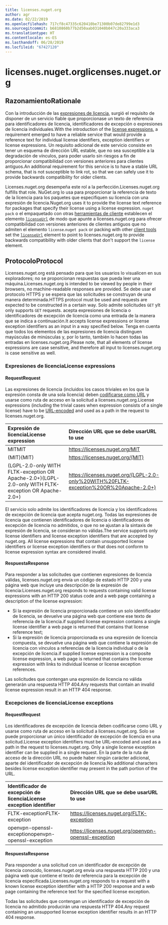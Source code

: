 ```yaml
---
title: licenses.nuget.org
author: agr
ms.date: 02/22/2019
ms.openlocfilehash: 717cf8c47335c620410be71300b07de82799e1d3
ms.sourcegitcommit: b6810860b77b2d50aab031040b047c20a333aca3
ms.translationtype: HT
ms.contentlocale: es-ES
ms.lasthandoff: 06/28/2019
ms.locfileid: "67427120"
---
```

# <a name="licensesnugetorg"></a><span data-ttu-id="d349a-102">licenses.nuget.org</span><span class="sxs-lookup"><span data-stu-id="d349a-102">licenses.nuget.org</span></span>

## <a name="rationale"></a><span data-ttu-id="d349a-103">Razonamiento</span><span class="sxs-lookup"><span data-stu-id="d349a-103">Rationale</span></span>

<span data-ttu-id="d349a-104">Con la introducción de las [expresiones de licencia](../reference/nuspec.md#license), surgió el requisito de disponer de un servicio fiable que proporcionase un texto de referencia para identificadores de licencia, identificadores de excepción o expresiones de licencia individuales.</span><span class="sxs-lookup"><span data-stu-id="d349a-104">With the introduction of the [license expressions](../reference/nuspec.md#license), a requirement emerged to have a reliable service that would provide a reference text for individual license identifiers, exception identifiers or license expressions.</span></span>
<span data-ttu-id="d349a-105">Un requisito adicional de este servicio consiste en tener un esquema de dirección URL estable, que no sea susceptible a la degradación de vínculos, para poder usarlo sin riesgos a fin de proporcionar compatibilidad con versiones anteriores para clientes antiguos.</span><span class="sxs-lookup"><span data-stu-id="d349a-105">An additional requirement for this service is to have a stable URL schema, that is not susceptible to link rot, so that we can safely use it to provide backwards compatibility for older clients.</span></span>

<span data-ttu-id="d349a-106">Licenses.nuget.org desempeña este rol a la perfección.</span><span class="sxs-lookup"><span data-stu-id="d349a-106">Licenses.nuget.org fulfills that role.</span></span> <span data-ttu-id="d349a-107">NuGet.org lo usa para proporcionar la referencia de texto de la licencia para los paquetes que especifiquen su licencia con una expresión de licencia.</span><span class="sxs-lookup"><span data-stu-id="d349a-107">Nuget.org uses it to provide the license text reference for packages that specify their license using a license expression.</span></span> <span data-ttu-id="d349a-108">`nuget pack` o el empaquetado con otras [herramientas de cliente](../install-nuget-client-tools.md) establecen el elemento [`licenseUrl`](../reference/nuspec.md#licenseurl) de modo que apunte a licenses.nuget.org para ofrecer compatibilidad con versiones anteriores de clientes antiguos que no admiten el elemento `license`.</span><span class="sxs-lookup"><span data-stu-id="d349a-108">`nuget pack` or packing with other [client tools](../install-nuget-client-tools.md) set the [`licenseUrl`](../reference/nuspec.md#licenseurl) element to point to licenses.nuget.org to provide backwards compatibility with older clients that don't support the `license` element.</span></span>

## <a name="protocol"></a><span data-ttu-id="d349a-109">Protocolo</span><span class="sxs-lookup"><span data-stu-id="d349a-109">Protocol</span></span>

<span data-ttu-id="d349a-110">Licenses.nuget.org está pensado para que los usuarios lo visualicen en sus exploradores; no se proporcionan respuestas que pueda leer una máquina.</span><span class="sxs-lookup"><span data-stu-id="d349a-110">Licenses.nuget.org is intended to be viewed by people in their browsers, no machine-readable responses are provided.</span></span>
<span data-ttu-id="d349a-111">Se debe usar el protocolo HTTPS y se espera que las solicitudes se construyan de una manera determinada.</span><span class="sxs-lookup"><span data-stu-id="d349a-111">HTTPS protocol must be used and requests are expected to be constructed in a certain way.</span></span> <span data-ttu-id="d349a-112">Solo admite solicitudes `GET` y</span><span class="sxs-lookup"><span data-stu-id="d349a-112">It only supports `GET` requests.</span></span>
<span data-ttu-id="d349a-113">acepta expresiones de licencia o identificadores de excepción de licencia como una entrada de la manera que se indica a continuación.</span><span class="sxs-lookup"><span data-stu-id="d349a-113">It accepts license expressions or license exception identifiers as an input in a way specified below.</span></span> <span data-ttu-id="d349a-114">Tenga en cuenta que todos los elementos de las expresiones de licencia distinguen mayúsculas de minúsculas y, por lo tanto, también lo hacen todas las entradas en licenses.nuget.org.</span><span class="sxs-lookup"><span data-stu-id="d349a-114">Please note, that all elements of license expressions are case sensitive, and therefore all input to licenses.nuget.org is case sensitive as well.</span></span>

### <a name="license-expressions"></a><span data-ttu-id="d349a-115">Expresiones de licencia</span><span class="sxs-lookup"><span data-stu-id="d349a-115">License expressions</span></span>

#### <a name="request"></a><span data-ttu-id="d349a-116">Request</span><span class="sxs-lookup"><span data-stu-id="d349a-116">Request</span></span>

<span data-ttu-id="d349a-117">Las expresiones de licencia (incluidos los casos triviales en los que la expresión consta de una sola licencia) deben [codificarse como URL](https://tools.ietf.org/html/rfc3986#section-2.1) y usarse como ruta de acceso en la solicitud a licenses.nuget.org.</span><span class="sxs-lookup"><span data-stu-id="d349a-117">License expressions (including the trivial cases when expression consists of a single license) have to be [URL-encoded](https://tools.ietf.org/html/rfc3986#section-2.1) and used as a path in the request to licenses.nuget.org.</span></span>

| <span data-ttu-id="d349a-118">Expresión de licencia</span><span class="sxs-lookup"><span data-stu-id="d349a-118">License expression</span></span> | <span data-ttu-id="d349a-119">Dirección URL que se debe usar</span><span class="sxs-lookup"><span data-stu-id="d349a-119">URL to use</span></span> |
|:---|:---|
| <span data-ttu-id="d349a-120">MIT</span><span class="sxs-lookup"><span data-stu-id="d349a-120">MIT</span></span>                                                | <https://licenses.nuget.org/MIT> |
| <span data-ttu-id="d349a-121">(MIT)</span><span class="sxs-lookup"><span data-stu-id="d349a-121">(MIT)</span></span>                                              | <https://licenses.nuget.org/(MIT)> |
| <span data-ttu-id="d349a-122">(LGPL-2.0-only WITH FLTK-exception OR Apache-2.0+)</span><span class="sxs-lookup"><span data-stu-id="d349a-122">(LGPL-2.0-only WITH FLTK-exception OR Apache-2.0+)</span></span> | <https://licenses.nuget.org/(LGPL-2.0-only%20WITH%20FLTK-exception%20OR%20Apache-2.0+)> |

<span data-ttu-id="d349a-123">El servicio solo admite los identificadores de licencia y los identificadores de excepción de licencia que acepta nuget.org. Todas las expresiones de licencia que contienen identificadores de licencia o identificadores de excepción de licencia no admitidos, o que no se ajustan a la sintaxis de expresión de licencia, se consideran no válidas.</span><span class="sxs-lookup"><span data-stu-id="d349a-123">The service supports only license identifiers and license exception identifiers that are accepted by nuget.org. All license expressions that contain unsupported license identifiers or license exception identifiers or that does not conform to license expression syntax are considered invalid.</span></span>

#### <a name="response"></a><span data-ttu-id="d349a-124">Respuesta</span><span class="sxs-lookup"><span data-stu-id="d349a-124">Response</span></span>

<span data-ttu-id="d349a-125">Para responder a las solicitudes que contienen expresiones de licencia válidas, licenses.nuget.org envía un código de estado HTTP 200 y una página web que incluye una descripción de la expresión de licencia:</span><span class="sxs-lookup"><span data-stu-id="d349a-125">Licenses.nuget.org responds to requests containing valid license expressions with an HTTP 200 status code and a web page containing a description of the license expression:</span></span>

* <span data-ttu-id="d349a-126">Si la expresión de licencia proporcionada contiene un solo identificador de licencia, se devuelve una página web que contiene ese texto de referencia de la licencia.</span><span class="sxs-lookup"><span data-stu-id="d349a-126">if supplied license expression contains a single license identifier a web page is returned that contains that license reference text;</span></span>
* <span data-ttu-id="d349a-127">Si la expresión de licencia proporcionada es una expresión de licencia compuesta, se devuelve una página web que contiene la expresión de licencia con vínculos a referencias de la licencia individual o de la excepción de licencia.</span><span class="sxs-lookup"><span data-stu-id="d349a-127">if supplied license expression is a composite license expression, a web page is returned that contains the license expression with links to individual license or license exception references.</span></span>

<span data-ttu-id="d349a-128">Las solicitudes que contengan una expresión de licencia no válida generarán una respuesta HTTP 404.</span><span class="sxs-lookup"><span data-stu-id="d349a-128">Any requests that contain an invalid license expression result in an HTTP 404 response.</span></span>

### <a name="license-exceptions"></a><span data-ttu-id="d349a-129">Excepciones de licencia</span><span class="sxs-lookup"><span data-stu-id="d349a-129">License exceptions</span></span>

#### <a name="request"></a><span data-ttu-id="d349a-130">Request</span><span class="sxs-lookup"><span data-stu-id="d349a-130">Request</span></span>

<span data-ttu-id="d349a-131">Los identificadores de excepción de licencia deben codificarse como URL y usarse como ruta de acceso en la solicitud a licenses.nuget.org. Solo se puede proporcionar un único identificador de excepción de licencia en una solicitud.</span><span class="sxs-lookup"><span data-stu-id="d349a-131">License exception identifiers must be URL-encoded and used as a path in the request to licenses.nuget.org. Only a single license exception identifier can be supplied in a single request.</span></span> <span data-ttu-id="d349a-132">En la parte de la ruta de acceso de la dirección URL no puede haber ningún carácter adicional, aparte del identificador de excepción de licencia.</span><span class="sxs-lookup"><span data-stu-id="d349a-132">No additional characters besides license exception identifier may present in the path portion of the URL.</span></span>

| <span data-ttu-id="d349a-133">Identificador de excepción de licencia</span><span class="sxs-lookup"><span data-stu-id="d349a-133">License exception identifier</span></span> | <span data-ttu-id="d349a-134">Dirección URL que se debe usar</span><span class="sxs-lookup"><span data-stu-id="d349a-134">URL to use</span></span> |
|:---|:---|
|<span data-ttu-id="d349a-135">FLTK-exception</span><span class="sxs-lookup"><span data-stu-id="d349a-135">FLTK-exception</span></span>            | <https://licenses.nuget.org/FLTK-exception> |
|<span data-ttu-id="d349a-136">openvpn-openssl-exception</span><span class="sxs-lookup"><span data-stu-id="d349a-136">openvpn-openssl-exception</span></span> | <https://licenses.nuget.org/openvpn-openssl-exception> |

#### <a name="response"></a><span data-ttu-id="d349a-137">Respuesta</span><span class="sxs-lookup"><span data-stu-id="d349a-137">Response</span></span>

<span data-ttu-id="d349a-138">Para responder a una solicitud con un identificador de excepción de licencia conocido, licenses.nuget.org envía una respuesta HTTP 200 y una página web que contiene el texto de referencia para la excepción de licencia especificada.</span><span class="sxs-lookup"><span data-stu-id="d349a-138">Licenses.nuget.org responds to a request with a known license exception identifier with a HTTP 200 response and a web page containing the reference text for the specified license exception.</span></span>

<span data-ttu-id="d349a-139">Todas las solicitudes que contengan un identificador de excepción de licencia no admitido producirán una respuesta HTTP 404.</span><span class="sxs-lookup"><span data-stu-id="d349a-139">Any request containing an unsupported license exception identifier results in an HTTP 404 response.</span></span>